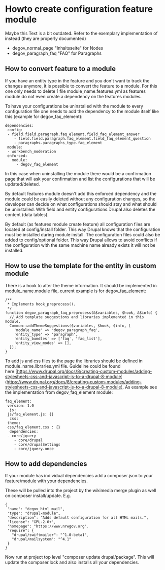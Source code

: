 # Howto create configuration feature module

Maybe this Text is a bit outdated. Refer to the exemplary implementation of instead (they are properly documented)

* degov_normal_page "Inhaltsseite" for Nodes
* degov_paragraph_faq "FAQ" for Paragraphs

## How to convert feature to a module
If you have an entity type in the feature and you don't want to track the changes anymore, it is possible to convert the feature to a module. For this one only needs to delete 1 file module_name.features.yml as features module do not even create a dependency on the features modules.

To have your configurations be uninstalled with the module to every configuration file one needs to add the dependency to the module itself like this (example for degov_faq_element):

```
dependencies:
 config:
 - field.field.paragraph.faq_element.field_faq_element_answer
    - field.field.paragraph.faq_element.field_faq_element_question
    - paragraphs.paragraphs_type.faq_element
 module:
 - workbench_moderation
 enforced:
   module:
     - degov_faq_element
```

In this case when uninstalling the module there would be a confirmation page that will ask your confirmation and list the configurations that will be updated/deleted.

By default features module doesn't add this enforced dependency and the module could be easily deleted without any configuration changes, so the developer can decide on what configurations should stay and what should be uninstalled. With field and entity configurations Drupal also deletes the content (data tables).

By default (as features module create feature) all configuration files are located at config/install folder. This way Drupal knows that the configuration must be installed during module install. The configuration files could also be added to config/optional folder. This way Drupal allows to avoid conflicts if the configuration with the same machine name already exists it will not be installed.

## How to use the template for the entity in custom module
There is a hook to alter the theme information. It should be implemented in module_name.module file, current example is for degov_faq_element:

```
/**
 * Implements hook_preprocess().
 */
function degov_paragraph_faq_preprocess(&$variables, $hook, &$info) {
  // Add template suggestions and libraries implemented in this module.
  Common::addThemeSuggestions($variables, $hook, $info, [
    'module_name' => 'degov_paragraph_faq',
    'entity_type' => 'paragraph',
    'entity_bundles' => ['faq', 'faq_list'],
    'entity_view_modes' => [],
  ]);
}
```

To add js and css files to the page the libraries should be defined in module_name.libraries.yml file. Guideline could be found here [https://www.drupal.org/docs/8/creating-custom-modules/adding-stylesheets-css-and-javascript-js-to-a-drupal-8-module](https://www.drupal.org/docs/8/creating-custom-modules/adding-stylesheets-css-and-javascript-js-to-a-drupal-8-module). As example see the implementation from degov_faq_element module:

```
faq_element:
 version: 1.0
  js:
 js/faq_element.js: {}
  css:
 theme:
 css/faq_element.css : {}
  dependencies:
 - core/jquery
    - core/drupal
    - core/drupalSettings
    - core/jquery.once
```

## How to add dependencies
If your module has individual dependencies add a composer.json to your feature/module with your dependencies. 

These will be pulled into the project by the wikimedia merge plugin as well on composer install/update. E.g.

```
{
 "name": "degov_html_mail",
 "type": "drupal-module",
 "description": "Adds default configuration for all HTML mails.",
 "license": "GPL-2.0+",
 "homepage": "https://www.nrwgov.org",
 "require": {
   "drupal/swiftmailer": "^1.0-beta1",
   "drupal/mailsystem": "^4.1"
 }
}
```

Now run at project top level "composer update drupal/package". This will update the composer.lock and also installs all your dependencies.
